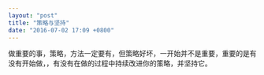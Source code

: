 ```yaml
---
layout: "post"
title: "策略与坚持"
date: "2016-07-02 17:09 +0800"
---
```


做重要的事，策略，方法一定要有，但策略好坏，一开始并不是重要，重要的是有没有开始做，，有没有在做的过程中持续改进你的策略，并坚持它。
